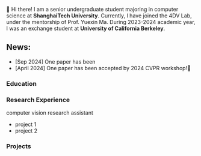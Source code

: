 👋 Hi there! I am a senior undergraduate student majoring in computer science at **ShanghaiTech University**. Currently, I have joined the 4DV Lab, under the mentorship of Prof. Yuexin Ma. During 2023-2024 academic year, I was an exchange student at **University of California Berkeley**.

## News:
- [Sep 2024] One paper has been 
- [April 2024] One paper has been accepted by 2024 CVPR workshop!🎉
### Education

### Research Experience
computer vision research assistant
- project 1
- project 2

### Projects
  
